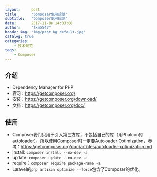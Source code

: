 ```yaml
---
layout:     post
title:      "Composer使用规范"
subtitle:   "Composer使用规范"
date:       2017-11-08 14:33:00
author:     "fxm5547"
header-img: "img/post-bg-default.jpg"
catalog: true
categories:
    - 技术规范
tags:
    - Composer
---
```



## 介绍
- Dependency Manager for PHP
- 官网：https://getcomposer.org/
- 安装：https://getcomposer.org/download/
- 文档：https://getcomposer.org/doc/

## 使用
- Composer我们只用于引入第三方库，不包括自己的库（用Phalcon的autoloader），所以使用Composer时一定要Autoloader Optimization，参考：https://getcomposer.org/doc/articles/autoloader-optimization.md
- install:  `composer install --no-dev -a`
- update:  `composer update --no-dev -a`
- require：`composer require package-name -a`
- Laravel的`php artisan optimize --force`包含了Composer的优化。
